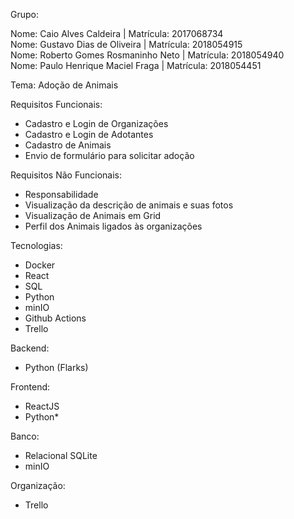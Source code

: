 Grupo:

Nome: Caio Alves Caldeira            | Matrícula: 2017068734  
Nome: Gustavo Dias de Oliveira       | Matrícula: 2018054915  
Nome: Roberto Gomes Rosmaninho Neto  | Matrícula: 2018054940  
Nome: Paulo Henrique Maciel Fraga    | Matrícula: 2018054451  

Tema: Adoção de Animais

Requisitos Funcionais:
* Cadastro e Login de Organizações
* Cadastro e Login de Adotantes
* Cadastro de Animais
* Envio de formulário para solicitar adoção

Requisitos Não Funcionais:
* Responsabilidade
* Visualização da descrição de animais e suas fotos
* Visualização de Animais em Grid
* Perfil dos Animais ligados às organizações

Tecnologias:
* Docker
* React
* SQL
* Python
* minIO
* Github Actions
* Trello

Backend:
* Python (Flarks)

Frontend:
* ReactJS
* Python*

Banco:
* Relacional SQLite
* minIO

Organização:
* Trello
